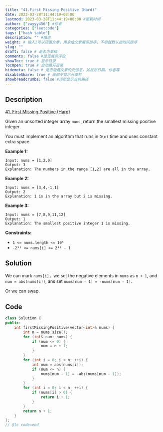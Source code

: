 ```yaml
---
title: "41.First Missing Positive (Hard)"
date: 2023-03-28T11:44:19+08:00
lastmod: 2023-03-28T11:44:19+08:00 #更新时间
author: ["zwyyy456"] #作者
categories: ["leetcode"]
tags: ["hash table"]
description: "" #描述
weight: # 输入1可以顶置文章，用来给文章展示排序，不填就默认按时间排序
slug: ""
draft: false # 是否为草稿
comments: false #是否展示评论
showToc: true # 显示目录
TocOpen: true # 自动展开目录
hidemeta: false # 是否隐藏文章的元信息，如发布日期、作者等
disableShare: true # 底部不显示分享栏
showbreadcrumbs: false #顶部显示当前路径
---
```

## Description
[41. First Missing Positive (Hard)](https://leetcode.com/problems/first-missing-positive/)

Given an unsorted integer array `nums`, return the smallest missing positive integer.

You must implement an algorithm that runs in `O(n)` time and uses constant extra space.

**Example 1:**

```
Input: nums = [1,2,0]
Output: 3
Explanation: The numbers in the range [1,2] are all in the array.

```

**Example 2:**

```
Input: nums = [3,4,-1,1]
Output: 2
Explanation: 1 is in the array but 2 is missing.

```

**Example 3:**

```
Input: nums = [7,8,9,11,12]
Output: 1
Explanation: The smallest positive integer 1 is missing.

```

**Constraints:**

- `1 <= nums.length <= 10⁵`
- `-2³¹ <= nums[i] <= 2³¹ - 1`

## Solution
We can mark `nums[i]`，we set the negative elements in `nums` as `n + 1`, and `num = abs(nums[i])`, ans set `nums[num - 1] = -nums[num - 1]`.

Or we can swap.

## Code
```cpp
class Solution {
public:
    int firstMissingPositive(vector<int>& nums) {
        int n = nums.size();
        for (int& num: nums) {
            if (num <= 0) {
                num = n + 1;
            }
        }
        for (int i = 0; i < n; ++i) {
            int num = abs(nums[i]);
            if (num <= n) {
                nums[num - 1] = -abs(nums[num - 1]);
            }
        }
        for (int i = 0; i < n; ++i) {
            if (nums[i] > 0) {
                return i + 1;
            }
        }
        return n + 1;
    }
};
// @lc code=end
```
